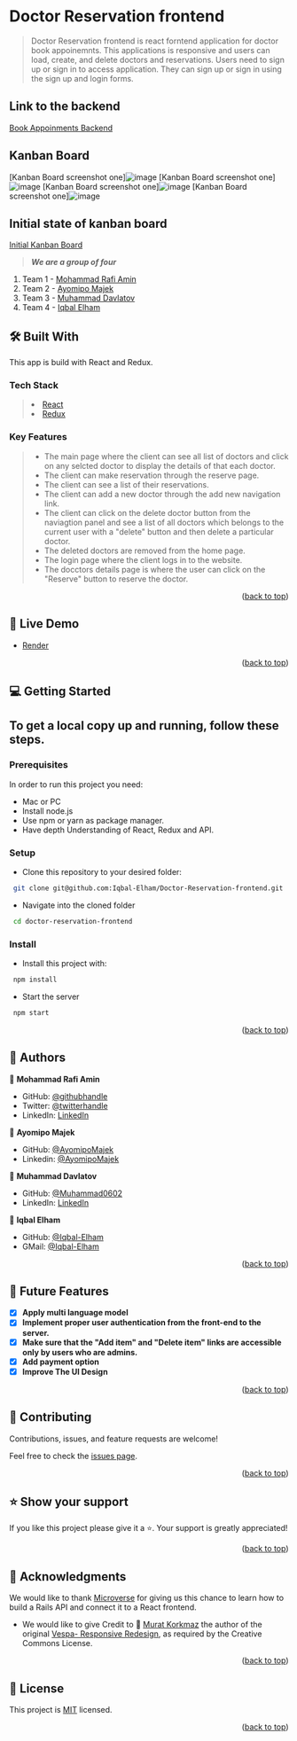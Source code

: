 # Doctor Reservation frontend

> Doctor Reservation frontend is react forntend application for doctor book appoinemnts. This applications is responsive and users can load, create, and delete doctors and reservations. Users need to sign up or sign in to access application. They can sign up or sign in using the sign up and login forms.

## Link to the backend

[Book Appoinments Backend](https://github.com/Iqbal-Elham/Doctor-Reservation-backend)

## Kanban Board
[Kanban Board screenshot one]![image](https://github.com/Iqbal-Elham/Doctor-Reservation-backend/assets/113791476/4e688e40-5dbc-4109-81b6-b4a6b4a07239)
[Kanban Board screenshot one]![image](https://github.com/Iqbal-Elham/Doctor-Reservation-backend/assets/113791476/228ec636-3d4f-4850-a014-28bc5fcac0db)
[Kanban Board screenshot one]![image](https://github.com/Iqbal-Elham/Doctor-Reservation-backend/assets/113791476/81af277c-5b9c-487c-8847-77d651452131)
[Kanban Board screenshot one]![image](https://github.com/Iqbal-Elham/Doctor-Reservation-backend/assets/113791476/b93fa94e-3ee2-4141-bb23-d69c0a6f0da7)

## Initial state of kanban board
[Initial Kanban Board](https://github.com/users/Iqbal-Elham/projects/4)

> ***We are a group of four***
1. Team 1 - [Mohammad Rafi Amin](https://github.com/mrkamin)
2. Team 2 - [Ayomipo Majek](https://github.com/AyomipoMajek)
3. Team 3 - [Muhammad Davlatov](https://github.com/Muhammad0602)
4. Team 4 - [Iqbal Elham](https://github.com/Iqbal-Elham/Iqbal-Elham)


## 🛠 Built With <a name="built-with"></a>

This app is build with React and Redux.

### Tech Stack <a name="tech-stack"></a>

> <li><a href="https://reactjs.org/">React</a></li>
> <li><a href="https://redux.js.org/">Redux</a></li>

<!-- Features -->

### Key Features <a name="key-features"></a>

> - The main page where the client can see all list of doctors and click on any selcted doctor to display the details of that each doctor.
> - The client can make reservation through the reserve page.
> - The client can see a list of their reservations.
> - The client can add a new doctor through the add new navigation link.
> - The client can click on the delete doctor button from the naviagtion panel and see a list of all doctors which belongs to the current user with a "delete" button and then delete a particular doctor.
> - The deleted doctors are removed from the home page.
> - The login page where the client logs in to the website.
> - The docctors details page is where the user can click on the "Reserve" button to reserve the doctor.

<p align="right">(<a href="#readme-top">back to top</a>)</p>

<!-- LIVE DEMO -->

## 🚀 Live Demo <a name="live-demo"></a>

- [Render](https://reserv-appoinment.onrender.com)

<p align="right">(<a href="#readme-top">back to top</a>)</p>

<!-- GETTING STARTED -->

## 💻 Getting Started <a name="getting-started"></a>

## To get a local copy up and running, follow these steps.

### Prerequisites

In order to run this project you need:

- Mac or PC
- Install node.js
- Use npm or yarn as package manager.
- Have depth Understanding of React, Redux and API.

### Setup

- Clone this repository to your desired folder:

```sh
 git clone git@github.com:Iqbal-Elham/Doctor-Reservation-frontend.git
```

- Navigate into the cloned folder

```sh
 cd doctor-reservation-frontend

```

### Install

- Install this project with:

```sh
 npm install
```

- Start the server

```sh
 npm start
```

<p align="right">(<a href="#readme-top">back to top</a>)</p>

<!-- AUTHORS -->

## 👥 Authors <a name="authors"></a>

👤 **Mohammad Rafi Amin**

- GitHub: [@githubhandle](https://github.com/mrkamin)
- Twitter: [@twitterhandle](https://twitter.com/Mohamma63974237)
- LinkedIn: [LinkedIn](https://www.linkedin.com/in/mohammad-rafi-amin-63b4319b/)

👤 **Ayomipo Majek**

- GitHub: [@AyomipoMajek](https://github.com/AyomipoMajek)
- Linkedin: [@AyomipoMajek](https://www.linkedin.com/in/ayomipomajek/)

👤 **Muhammad Davlatov**

- GitHub: [@Muhammad0602](https://github.com/Muhammad0602)
- LinkedIn: [LinkedIn](https://www.linkedin.com/in/muhammad-davlatov-6a8536254/)
  
👤 **Iqbal Elham**

- GitHub: [@Iqbal-Elham](https://github.com/Iqbal-Elham/Iqbal-Elham)
- GMail: [@Iqbal-Elham](mailto:iqbal.elham7@gmail.com)

<p align="right">(<a href="#readme-top">back to top</a>)</p>

<!-- FUTURE FEATURES -->

## 🔭 Future Features <a name="future-features"></a>

- [x] **Apply multi language model**
- [x] **Implement proper user authentication from the front-end to the server.**
- [x] **Make sure that the "Add item" and "Delete item" links are accessible only by users who are admins.**
- [x] **Add payment option**
- [x] **Improve The UI Design**

<p align="right">(<a href="#readme-top">back to top</a>)</p>

<!-- CONTRIBUTING -->

## 🤝 Contributing <a name="contributing"></a>

Contributions, issues, and feature requests are welcome!

Feel free to check the [issues page](https://github.com/Iqbal-Elham/Doctor-Reservation-frontend/issues).

<p align="right">(<a href="#readme-top">back to top</a>)</p>

<!-- SUPPORT -->

## ⭐️ Show your support <a name="support"></a>

If you like this project please give it a ⭐️. Your support is greatly appreciated!

<p align="right">(<a href="#readme-top">back to top</a>)</p>

<!-- ACKNOWLEDGEMENTS -->

## 🙏 Acknowledgments <a name="acknowledgements"></a>

We would like to thank [Microverse](https://www.microverse.org/) for giving us this chance to learn how to build a Rails API and connect it to a React frontend.

- We would like to give Credit to 🙏 [Murat Korkmaz](https://www.behance.net/muratk) the author of the original [Vespa- Responsive Redesign](https://www.behance.net/gallery/26425031/Vespa-Responsive-Redesign), as required by the Creative Commons License.

<p align="right">(<a href="#readme-top">back to top</a>)</p>

<!-- LICENSE -->

## 📝 License <a name="license"></a>

This project is [MIT](./LICENSE) licensed.

<p align="right">(<a href="#readme-top">back to top</a>)</p>
